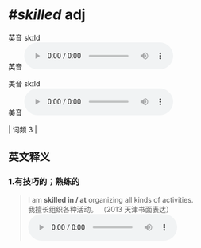 # ***\#skilled*** adj
英音 skɪld  
英音
<audio src="./media/skilled1.aac" controls="controls"></audio>

美音 skɪld  
美音
<audio src="./media/skilled2.aac" controls="controls"></audio>



| 词频 3 |  

英文释义
---
### 1.**有技巧的；熟练的**  

 > I am **skilled in / at** organizing all kinds of activities.  
 > 我擅长组织各种活动。  （2013 天津书面表达）  
<audio src="./media/I am skilled_AAC.aac" controls="controls"></audio>


